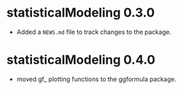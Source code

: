 # statisticalModeling 0.3.0

* Added a `NEWS.md` file to track changes to the package.

# statisticalModeling 0.4.0

* moved gf_ plotting functions to the ggformula package.

